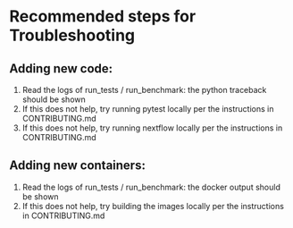 
# Recommended steps for Troubleshooting

## Adding new code:
1. Read the logs of run_tests / run_benchmark: the python traceback should be shown
2. If this does not help, try running pytest locally per the instructions in CONTRIBUTING.md
3. If this does not help, try running nextflow locally per the instructions in CONTRIBUTING.md

## Adding new containers:
1. Read the logs of run_tests / run_benchmark: the docker output should be shown
2. If this does not help, try building the images locally per the instructions in CONTRIBUTING.md
